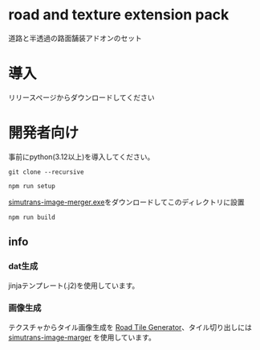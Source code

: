 # road and texture extension pack

道路と半透過の路面舗装アドオンのセット

# 導入

リリースページからダウンロードしてください

# 開発者向け

事前にpython(3.12以上)を導入してください。
```
git clone --recursive 

npm run setup
```

[simutrans-image-merger.exe](https://github.com/128na/simutrans-image-merger/releases/tag/latest)をダウンロードしてこのディレクトリに設置

```
npm run build
```


## info

### dat生成
jinjaテンプレート(.j2)を使用しています。

### 画像生成
テクスチャからタイル画像生成を [Road Tile Generator](https://github.com/128na/rtg)、タイル切り出しには [
simutrans-image-marger](https://github.com/128na/simutrans-image-merger) を使用しています。
